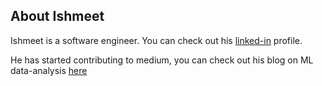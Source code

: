 ## About Ishmeet

Ishmeet is a software engineer. You can check out his [linked-in](https://www.linkedin.com/in/ishmeet-singh-5063233b/) profile. 

He has started contributing to medium, you can check out his blog on ML data-analysis [here](https://medium.com/@ishmeetsinghis/a-virtual-scrum-master-using-text-classification-and-ml-models-bb79a783b226)
